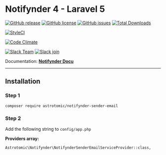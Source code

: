 # Notifynder 4 - Laravel 5

[![GitHub release](https://img.shields.io/github/release/astrotomic/notifynder-sender-email.svg?style=flat-square)](https://github.com/astrotomic/notifynder-sender-email/releases)
[![GitHub license](https://img.shields.io/badge/license-MIT-blue.svg?style=flat-square)](https://raw.githubusercontent.com/astrotomic/notifynder-sender-email/master/LICENSE)
[![GitHub issues](https://img.shields.io/github/issues/astrotomic/notifynder-sender-email.svg?style=flat-square)](https://github.com/astrotomic/notifynder-sender-email/issues)
[![Total Downloads](https://img.shields.io/packagist/dt/astrotomic/notifynder-sender-email.svg?style=flat-square)](https://packagist.org/packages/astrotomic/notifynder-sender-email)

[![StyleCI](https://styleci.io/repos/72202425/shield)](https://styleci.io/repos/72202425)

[![Code Climate](https://img.shields.io/codeclimate/github/fenos/Notifynder.svg?style=flat-square)](https://codeclimate.com/github/fenos/Notifynder)

[![Slack Team](https://img.shields.io/badge/slack-notifynder-orange.svg?style=flat-square)](https://astrotomic.slack.com)
[![Slack join](https://img.shields.io/badge/slack-join-green.svg?style=social)](https://notifynder.signup.team)


Documentation: **[Notifynder Docu](http://notifynder.info)**

-----

## Installation

### Step 1

```
composer require astrotomic/notifynder-sender-email
```


### Step 2

Add the following string to `config/app.php`

**Providers array:**

```
Astrotomic\Notifynder\NotifynderSenderEmailServiceProvider::class,
```